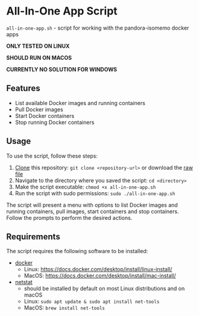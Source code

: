 # All-In-One App Script

`all-in-one-app.sh` - script for working with the pandora-isomemo docker apps

**ONLY TESTED ON LINUX**

**SHOULD RUN ON MACOS**

**CURRENTLY NO SOLUTION FOR WINDOWS**

## Features

- List available Docker images and running containers
- Pull Docker images
- Start Docker containers
- Stop running Docker containers

## Usage

To use the script, follow these steps:

1. [Clone](https://docs.github.com/en/repositories/creating-and-managing-repositories/cloning-a-repository) 
   this repository: `git clone <repository-url>` or download the
   [raw file](https://github.com/Pandora-IsoMemo/all-in-one-apps/blob/main/docker-script.sh)
2. Navigate to the directory where you saved the script: `cd <directory>`
3. Make the script executable: `chmod +x all-in-one-app.sh`
4. Run the script with sudo permissions: `sudo ./all-in-one-app.sh`

The script will present a menu with options to list Docker images and running 
containers, pull images, start containers and stop containers. Follow the 
prompts to perform the desired actions.

## Requirements

The script requires the following software to be installed:

* [docker](https://docs.docker.com/)
    * Linux: <https://docs.docker.com/desktop/install/linux-install/>
    * MacOS: <https://docs.docker.com/desktop/install/mac-install/>
* [netstat](https://linux.die.net/man/8/netstat)
    * should be installed by default on most Linux distributions and on macOS
    * Linux: `sudo apt update & sudo apt install net-tools`
    * MacOS: `brew install net-tools`



